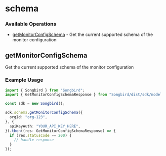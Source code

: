 # schema

### Available Operations

* [getMonitorConfigSchema](#getmonitorconfigschema) - Get the current supported schema of the monitor configuration

## getMonitorConfigSchema

Get the current supported schema of the  monitor configuration

### Example Usage

```typescript
import { Songbird } from "Songbird";
import { GetMonitorConfigSchemaResponse } from "Songbird/dist/sdk/models/operations";

const sdk = new Songbird();

sdk.schema.getMonitorConfigSchema({
  orgId: "org-123",
}, {
  apiKeyAuth: "YOUR_API_KEY_HERE",
}).then((res: GetMonitorConfigSchemaResponse) => {
  if (res.statusCode == 200) {
    // handle response
  }
});
```
